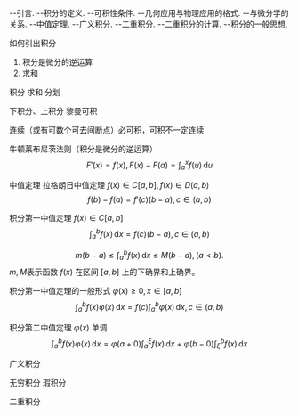 
--引言.
--积分的定义.
--可积性条件.
--几何应用与物理应用的格式.
--与微分学的关系.
--中值定理.
--广义积分.
--二重积分.
--二重积分的计算.
--积分的一般思想.

如何引出积分
1. 积分是微分的逆运算
2. 求和


积分 求和
分划

下积分、上积分
黎曼可积

连续（或有可数个可去间断点）必可积，可积不一定连续


牛顿莱布尼茨法则（积分是微分的逆运算）
$$
F'(x) = f(x), F(x) - F(a) = \int_{a}^{x} f(u) \, \mathrm{d}u
$$

中值定理
拉格朗日中值定理 
${f(x) \in C[a,b], f(x) \in D(a,b)}$
$$
f(b) - f(a) = f'(c) (b-a), c \in (a,b)
$$

积分第一中值定理
${f(x) \in C[a,b]}$
$$
\int_{a}^{b} f(x) \, \mathrm{d}x = f(c) (b-a), c\in (a,b)
$$

$$
m(b-a) \leq \int_{a}^{b} f(x) \, \mathrm{d}x \leq M(b-a), (a<b).
$$
$m,M$表示函数 ${f(x)}$ 在区间 ${[a,b]}$ 上的下确界和上确界。

积分第一中值定理的一般形式
${\varphi(x) \geq 0, x \in [a,b]}$
$$
\int_{a}^{b} f(x)\varphi(x) \, \mathrm{d}x = f(c) \int_{a}^{b} \varphi(x) \, \mathrm{d}x  , c \in (a,b)
$$

积分第二中值定理
${\varphi(x)}$ 单调
$$
\int_{a}^{b} f(x)\varphi(x) \, \mathrm{d}x = \varphi(a+0) \int_{a}^{\xi} f(x) \, \mathrm{d}x + \varphi(b-0) \int_{\xi}^{b} f(x) \, \mathrm{d}x 
$$

广义积分

无穷积分
瑕积分

二重积分
